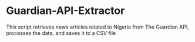 # Guardian-API-Extractor
This script retrieves news articles related to Nigeria from The Guardian API, processes the data, and saves it to a CSV file
